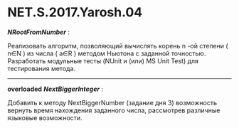 # NET.S.2017.Yarosh.04
 ***NRootFromNumber*** :
 
 Реализовать алгоритм, позволяющий вычислять корень n -ой степени ( n∈N ) из числа ( a∈R ) методом Ньютона
 с заданной точностью.  Разработать модульные тесты (NUnit и (или) MS Unit Test)  для тестирования метода.
<hr>

**overloaded** ***NextBiggerInteger*** :

Добавить к методу NextBiggerNumber (задание дня 3) возможность вернуть время нахождения заданного числа, 
рассмотрев различные языковые возможности.
